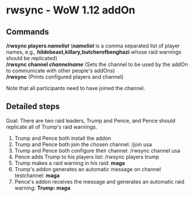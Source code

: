 # rwsync - WoW 1.12 addOn

## Commands
**/rwsync players _namelist_** (**_namelist_** is a comma separated list of player names, e.g., **hildebeast,killary,butcherofbenghazi** whose raid warnings should be replicated)<br/>
**/rwsync channel _channelname_** (Sets the channel to be used by the addOn to communicate with other people's addOns)<br/>
**/rwsync** (Prints configured players and channel)

Note that all participants need to have joined the channel.

## Detailed steps

Goal: There are two raid leaders, Trump and Pence, and Pence should replicate all of Trump's raid warnings.

1. Trump and Pence both install the addon
2. Trump and Pence both join the chosen channel: /join usa
3. Trump and Pence both configure their channel: /rwsync channel usa
4. Pence adds Trump to his players list: /rwsync players trump
5. Trump makes a raid warning in his raid: **maga**
6. Trump's addon generates an automatic message on channel testchannel: **maga**
7. Pence's addon receives the message and generates an automatic raid warning: **Trump: maga**
